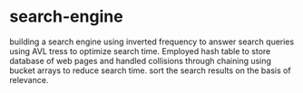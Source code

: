 # search-engine
building a search engine using inverted frequency to answer search queries
using AVL tress to optimize search time. 
Employed hash table to store database of web pages and handled collisions through chaining using bucket arrays to
reduce search time.
sort the search results on the basis of relevance.
